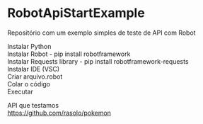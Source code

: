 # RobotApiStartExample
Repositório com um exemplo simples de teste de API com Robot

Instalar Python</br>
Instalar Robot - pip install robotframework</br>
Instalar Requests library - pip install robotframework-requests</br>
Instalar IDE (VSC)</br>
Criar arquivo.robot</br>
Colar o código</br>
Executar</br>

API que testamos </br>
https://github.com/rasolo/pokemon
